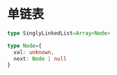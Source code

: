 单链表
==

```ts
type SinglyLinkedList=Array<Node>

type Node={
  val: unknown,
  next: Node | null
}
```